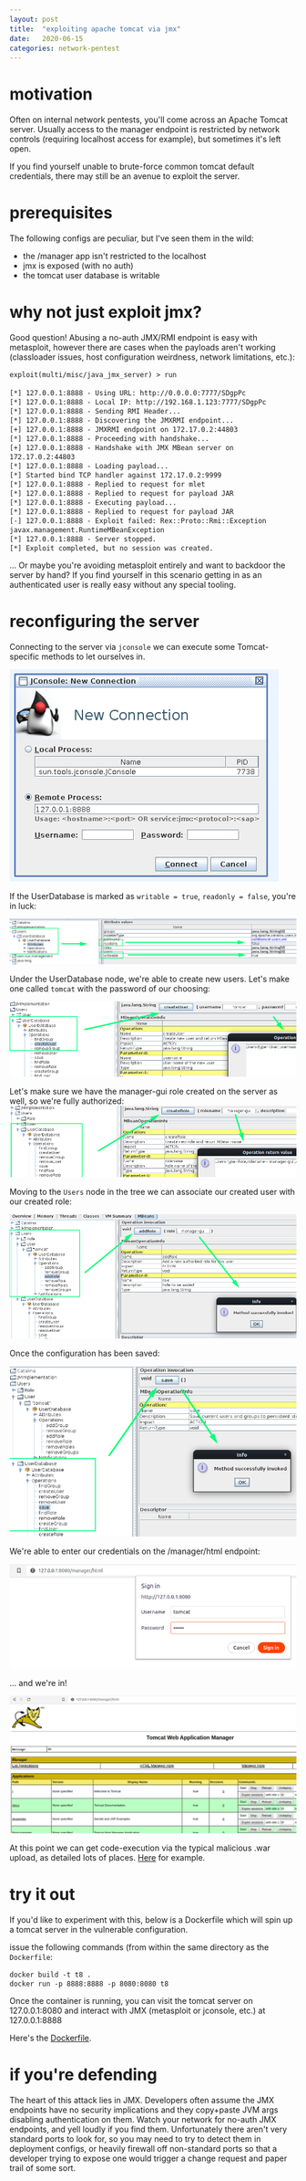 ```yaml
---
layout: post
title:  "exploiting apache tomcat via jmx"
date:   2020-06-15
categories: network-pentest
---
```


# motivation 

Often on internal network pentests, you'll come across an Apache Tomcat server. Usually access to the manager endpoint is restricted by network controls (requiring localhost access for example), but sometimes it's left open.

If you find yourself unable to brute-force common tomcat default credentials, there may still be an avenue to exploit the server. 

# prerequisites

The following configs are peculiar, but I've seen them in the wild:

- the /manager app isn't restricted to the localhost
- jmx is exposed (with no auth)
- the tomcat user database is writable


# why not just exploit jmx?

Good question! Abusing a no-auth JMX/RMI endpoint is easy with metasploit, however there are cases when the payloads aren't working (classloader issues, host configuration weirdness, network limitations, etc.):

```
exploit(multi/misc/java_jmx_server) > run

[*] 127.0.0.1:8888 - Using URL: http://0.0.0.0:7777/SDgpPc
[*] 127.0.0.1:8888 - Local IP: http://192.168.1.123:7777/SDgpPc
[*] 127.0.0.1:8888 - Sending RMI Header...
[*] 127.0.0.1:8888 - Discovering the JMXRMI endpoint...
[+] 127.0.0.1:8888 - JMXRMI endpoint on 172.17.0.2:44803
[*] 127.0.0.1:8888 - Proceeding with handshake...
[+] 127.0.0.1:8888 - Handshake with JMX MBean server on 172.17.0.2:44803
[*] 127.0.0.1:8888 - Loading payload...
[*] Started bind TCP handler against 172.17.0.2:9999
[*] 127.0.0.1:8888 - Replied to request for mlet
[*] 127.0.0.1:8888 - Replied to request for payload JAR
[*] 127.0.0.1:8888 - Executing payload...
[*] 127.0.0.1:8888 - Replied to request for payload JAR
[-] 127.0.0.1:8888 - Exploit failed: Rex::Proto::Rmi::Exception javax.management.RuntimeMBeanException
[*] 127.0.0.1:8888 - Server stopped.
[*] Exploit completed, but no session was created.

```


... Or maybe you're avoiding metasploit entirely and want to backdoor the server by hand? If you find yourself in this scenario getting in as an authenticated user is really easy without any special tooling.

# reconfiguring the server

Connecting to the server via `jconsole` we can execute some Tomcat-specific methods to let ourselves in.

![](/screens/tomcat-jconsole-config.png)

If the UserDatabase is marked as `writable = true`, `readonly = false`, you're in luck:

![](/screens/tomcat-writable.png)

Under the UserDatabase node, we're able to create new users. Let's make one called `tomcat` with the password of our choosing:

![](/screens/tomcat-jmx-create-user.png)

Let's make sure we have the manager-gui role created on the server as well, so we're fully authorized:
![](/screens/tomcat-jmx-create-role.png)

Moving to the `Users`  node in the tree we can associate our created user with our created role:

![](/screens/tomcat-jmx-associate-role.png)

Once the configuration has been saved:

![](/screens/tomcat-jmx-save.png)

We're able to enter our credentials on the /manager/html endpoint:

![](/screens/tomcat-basic-auth-path.png)

... and we're in!

![accessing the tomcat manager](/screens/tomcat-manager-access.png)

At this point we can get code-execution via the typical malicious .war upload, as detailed lots of places. [Here](https://null-byte.wonderhowto.com/how-to/hack-apache-tomcat-via-malicious-war-file-upload-0202593/) for example.



# try it out 

If you'd like to experiment with this, below is a Dockerfile which will spin up a tomcat server in the vulnerable configuration.

issue the following commands (from within the same directory as the `Dockerfile`:

```
docker build -t t8 .
docker run -p 8888:8888 -p 8080:8080 t8
```

Once the container is running, you can visit the tomcat server on 127.0.0.1:8080 and interact with JMX (metasploit or jconsole, etc.) at 127.0.0.1:8888


Here's the [Dockerfile](/downloadable/tomcat/Dockerfile).


# if you're defending

The heart of this attack lies in JMX. Developers often assume the JMX endpoints have no security implications and they copy+paste JVM args disabling authentication on them. Watch your network for no-auth JMX endpoints, and yell loudly if you find them. Unfortunately there aren't very standard ports to look for, so you may need to try to detect them in deployment configs, or heavily firewall off non-standard ports so that a developer trying to expose one would trigger a change request and paper trail of some sort.

